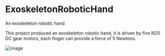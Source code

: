 # ExoskeletonRoboticHand
An exoskeleton robotic hand.

This project produced an exoskeleton robotic hand, it is driven by five N20 DC gear motors, each finger can provide a force of 5 Newtons.

![image]([https://github.com/MaiEmily/map/blob/master/public/image/20190528145810708](https://github.com/WhereIsTheDog/ExoskeletonRoboticHand/blob/main/Demo/Three%20Views.PNG)https://github.com/WhereIsTheDog/ExoskeletonRoboticHand/blob/main/Demo/Three%20Views.PNG.png)
